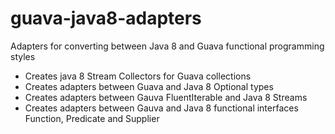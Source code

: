 # guava-java8-adapters
Adapters for converting between Java 8 and Guava functional programming styles

* Creates java 8 Stream Collectors for Guava collections
* Creates adapters between Guava and Java 8 Optional types
* Creates adapters between Gauva FluentIterable and Java 8 Streams
* Creates adapters between Gauva and Java 8 functional interfaces Function, Predicate and Supplier
